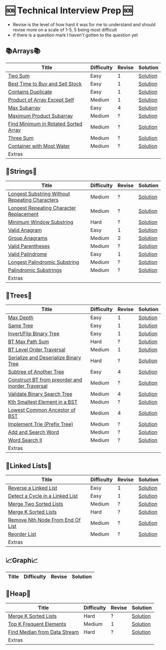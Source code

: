 # 🆘 Technical Interview Prep 🆘

- Revise is the level of how hard it was for me to understand and should revise more on a scale of 1-5, 5 being most difficult
- if there is a question mark I haven't gotten to the question yet

## 📚Arrays📚

| Title                                                                                                       | Difficulty | Revise | Solution                                   |
| ----------------------------------------------------------------------------------------------------------- | ---------- | ------ | ------------------------------------------ |
| [Two Sum](https://leetcode.com/problems/two-sum/)                                                           | Easy       | 1      | [Solution](Solutions/Two_Sum.py)           |
| [Best Time to Buy and Sell Stock](https://leetcode.com/problems/best-time-to-buy-and-sell-stock/)           | Easy       | 1      | [Solution](Solutions/Stock.py)             |
| [Contains Duplicate](https://leetcode.com/problems/contains-duplicate/)                                     | Easy       | 1      | [Solution](Solutions/Contains_Dup.py)      |
| [Product of Array Except Self](https://leetcode.com/problems/product-of-array-except-self/)                 | Medium     | 1      | [Solution](Solutions/Product_Array.py)     |
| [Max Subarray](https://leetcode.com/problems/maximum-subarray/)                                             | Easy       | 4      | [Solution](Solutions/Max_Subarray.py)      |
| [Maximum Product Subarray](https://leetcode.com/problems/maximum-product-subarray/)                         | Medium     | ?      | [Solution](Solutions/Max_Prod_Subarray.py) |
| [Find Minimum in Rotated Sorted Array](https://leetcode.com/problems/find-minimum-in-rotated-sorted-array/) | Medium     | ?      | [Solution](Solutions/Min_Rot_Array.py)     |
| [Three Sum](https://leetcode.com/problems/3sum/)                                                            | Medium     | ?      | [Solution](Solutions/Three_Sum.py)         |
| [Container with Most Water](https://leetcode.com/problems/container-with-most-water/)                       | Medium     | ?      | [Solution](Solutions/Water.py)             |
| Extras                                                                                                      |            |        |                                            |

## 🧵Strings🧵

| Title                                                                                                                           | Difficulty | Revise | Solution                                         |
| ------------------------------------------------------------------------------------------------------------------------------- | ---------- | ------ | ------------------------------------------------ |
| [Longest Substring Without Repeating Characters](https://leetcode.com/problems/longest-substring-without-repeating-characters/) | Medium     | ?      | [Solution](Solutions/Longest_Substring.py)       |
| [Longest Repeating Character Replacement](https://leetcode.com/problems/longest-repeating-character-replacement/)               | Medium     | ?      | [Solution](Solutions/Longest_Repeating_Char.py)  |
| [Minimum Window Substring](https://leetcode.com/problems/minimum-window-substring/)                                             | Hard       | ?      | [Solution](Solutions/Min_Window.py)              |
| [Valid Anagram](https://leetcode.com/problems/valid-anagram/)                                                                   | Easy       | 1      | [Solution](Solutions/Valid_Anagram.py)           |
| [Group Anagrams](https://leetcode.com/problems/group-anagrams/)                                                                 | Medium     | 2      | [Solution](Solutions/Group_Anagram.py)           |
| [Valid Parentheses](https://leetcode.com/problems/valid-parentheses/)                                                           | Medium     | ?      | [Solution](Solutions/Valid_Parentheses.py)       |
| [Valid Palindrome](https://leetcode.com/problems/3sum/)                                                                         | Easy       | 1      | [Solution](Solutions/Valid_Palindrome.py)        |
| [Longest Palindromic Substring](https://leetcode.com/problems/longest-palindromic-substring/)                                   | Medium     | ?      | [Solution](Solutions/Longest_Palin_Substring.py) |
| [Palindromic Substrings](https://leetcode.com/problems/palindromic-substrings/)                                                 | Medium     | ?      | [Solution](Solutions/Palindromic_Substrings.py)  |
| Extras                                                                                                                          |            |        |                                                  |

## 🌲Trees🌲

| Title                                                                                                                                        | Difficulty | Revise | Solution                                                |
| -------------------------------------------------------------------------------------------------------------------------------------------- | ---------- | ------ | ------------------------------------------------------- |
| [Max Depth](https://leetcode.com/problems/maximum-depth-of-binary-tree/)                                                                     | Easy       | 1      | [Solution](Solutions/Max_Depth.py)                      |
| [Same Tree](https://leetcode.com/problems/same-tree/)                                                                                        | Easy       | 1      | [Solution](Solutions/Same_Tree.py)                      |
| [Invert/Flip Binary Tree](https://leetcode.com/problems/invert-binary-tree/)                                                                 | Easy       | 1      | [Solution](Solutions/Invert_Tree.py)                    |
| [BT Max Path Sum](https://leetcode.com/problems/binary-tree-maximum-path-sum/)                                                               | Hard       | ?      | [Solution](Solutions/Max_Path_Sum.py)                   |
| [BT Level Order Traversal](https://leetcode.com/problems/binary-tree-level-order-traversal/)                                                 | Medium     | 1      | [Solution](Solutions/Level_Order_Traversal.py)          |
| [Serialize and Deserialize Binary Tree](https://leetcode.com/problems/serialize-and-deserialize-binary-tree/)                                | Hard       | ?      | [Solution](Solutions/Se-De_rialize_BT.py)               |
| [Subtree of Another Tree](https://leetcode.com/problems/subtree-of-another-tree/)                                                            | Easy       | 4      | [Solution](Solutions/Subtree.py)                        |
| [Construct BT from preorder and inorder Traversal](https://leetcode.com/problems/construct-binary-tree-from-preorder-and-inorder-traversal/) | Medium     | ?      | [Solution](Solutions/ConstructWith_Preorder_Inorder.py) |
| [Validate Binary Search Tree](https://leetcode.com/problems/validate-binary-search-tree/)                                                    | Medium     | 4      | [Solution](Solutions/Validate_BST.py)                   |
| [Kth Smallest Element in a BST](https://leetcode.com/problems/kth-smallest-element-in-a-bst/)                                                | Medium     | ?      | [Solution](Solutions/Kth_Smallest_BST.py)               |
| [Lowest Common Ancestor of BST](https://leetcode.com/problems/lowest-common-ancestor-of-a-binary-search-tree/)                               | Medium     | 4      | [Solution](Solutions/LCA_BST.py)                        |
| [Implement Trie (Prefix Tree)](https://leetcode.com/problems/implement-trie-prefix-tree/)                                                    | Medium     | ?      | [Solution](Solutions/Trie.py)                           |
| [Add and Search Word ](https://leetcode.com/problems/add-and-search-word-data-structure-design/)                                             | Medium     | ?      | [Solution](Solutions/Add_Search_Word.py)                |
| [Word Search II ](https://leetcode.com/problems/word-search-ii/)                                                                             | Medium     | ?      | [Solution](Solutions/Word_Search.py)                    |
| Extras                                                                                                                                       |            |        |                                                         |

## 🔗Linked Lists🔗

| Title                                                                                               | Difficulty | Revise | Solution                               |
| --------------------------------------------------------------------------------------------------- | ---------- | ------ | -------------------------------------- |
| [Reverse a Linked List](https://leetcode.com/problems/reverse-linked-list/)                         | Easy       | 1      | [Solution](Solutions/Reverse_LL.py)    |
| [Detect a Cycle in a Linked List](https://leetcode.com/problems/linked-list-cycle/)                 | Easy       | 1      | [Solution](Solutions/Cycle_LL.py)      |
| [Merge Two Sorted Lists](https://leetcode.com/problems/merge-two-sorted-lists/)                     | Medium     | ?      | [Solution](Solutions/Merge_Two_LL.py)  |
| [Merge K Sorted Lists](https://leetcode.com/problems/merge-k-sorted-lists/)                         | Hard       | ?      | [Solution](Solutions/Merge_K_LL.py)    |
| [Remove Nth Node From End Of List](https://leetcode.com/problems/remove-nth-node-from-end-of-list/) | Medium     | ?      | [Solution](Solutions/Remove_Nth_LL.py) |
| [Reorder List](https://leetcode.com/problems/reorder-list/)                                         | Medium     | ?      | [Solution](Solutions/Reorder_List.py)  |
| Extras                                                                                              |            |        |                                        |

## 📈Graph📈

| Title | Difficulty | Revise | Solution |
| ----- | ---------- | ------ | -------- |


## 🔎Heap🔎

| Title                                                                                       | Difficulty | Revise | Solution                             |
| ------------------------------------------------------------------------------------------- | ---------- | ------ | ------------------------------------ |
| [Merge K Sorted Lists](https://leetcode.com/problems/merge-k-sorted-lists/)                 | Hard       | ?      | [Solution](Solutions/Merge_K_LL.py)  |
| [Top K Frequent Elements](https://leetcode.com/problems/top-k-frequent-elements/)           | Medium     | 1      | [Solution](Solutions/Top_K.py)       |
| [Find Median from Data Stream](https://leetcode.com/problems/find-median-from-data-stream/) | Hard       | ?      | [Solution](Solutions/Find_Median.py) |
| Extras                                                                                      |            |        |                                      |
